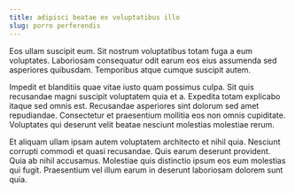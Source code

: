 ```yaml
---
title: adipisci beatae ex voluptatibus illo
slug: porro perferendis
---
```


Eos ullam suscipit eum. Sit nostrum voluptatibus totam fuga a eum voluptates. Laboriosam consequatur odit earum eos eius assumenda sed asperiores quibusdam. Temporibus atque cumque suscipit autem.

Impedit et blanditiis quae vitae iusto quam possimus culpa. Sit quis recusandae magni suscipit voluptatem quia et a. Expedita totam explicabo itaque sed omnis est. Recusandae asperiores sint dolorum sed amet repudiandae. Consectetur et praesentium mollitia eos non omnis cupiditate. Voluptates qui deserunt velit beatae nesciunt molestias molestiae rerum.

Et aliquam ullam ipsam autem voluptatem architecto et nihil quia. Nesciunt corrupti commodi et quasi recusandae. Quis earum deserunt provident. Quia ab nihil accusamus. Molestiae quis distinctio ipsum eos eum molestias qui fugit. Praesentium vel illum earum in deserunt laboriosam dolorem sunt quia.
